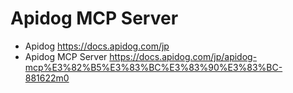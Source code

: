 # Apidog MCP Server

- Apidog https://docs.apidog.com/jp
- Apidog MCP Server https://docs.apidog.com/jp/apidog-mcp%E3%82%B5%E3%83%BC%E3%83%90%E3%83%BC-881622m0
